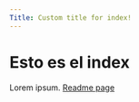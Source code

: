```yaml
---
Title: Custom title for index!
---
```



# Esto es el index
Lorem ipsum. [Readme page](readme.html)
